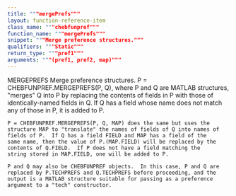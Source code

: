 ```yaml
---
title: """mergePrefs"""
layout: function-reference-item
class_name: """chebfunpref"""
function_name: """mergePrefs"""
snippet: """Merge preference structures."""
qualifiers: """Static"""
return_type: """pref1"""
arguments: """(pref1, pref2, map)"""
---
```


 MERGEPREFS   Merge preference structures.
    P = CHEBFUNPREF.MERGEPREFS(P, Q), where P and Q are MATLAB
    structures, "merges" Q into P by replacing the contents of fields
    in P with those of identically-named fields in Q.  If Q has a field
    whose name does not match any of those in P, it is added to P.
 
    P = CHEBFUNPREF.MERGEPREFS(P, Q, MAP) does the same but uses the
    structure MAP to "translate" the names of fields of Q into names of
    fields of P.  If Q has a field FIELD and MAP has a field of the
    same name, then the value of P.(MAP.FIELD) will be replaced by the
    contents of Q.FIELD.  If P does not have a field matching the
    string stored in MAP.FIELD, one will be added to P.
 
    P and Q may also be CHEBFUNPREF objects.  In this case, P and Q are
    replaced by P.TECHPREFS and Q.TECHPREFS before proceeding, and the
    output is a MATLAB structure suitable for passing as a preference
    argument to a "tech" constructor.

